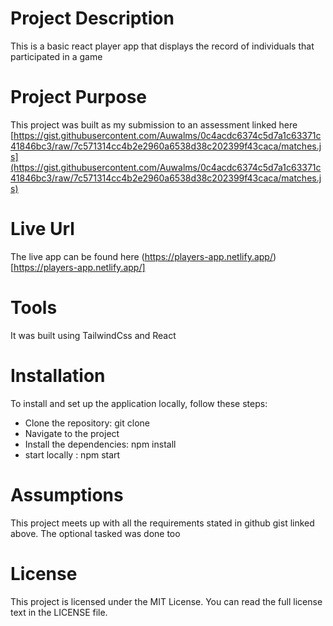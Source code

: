 # Project Description
This is a basic react player app that displays the record of individuals that participated in a game
# Project Purpose
This project was built as my submission to an assessment linked here [https://gist.githubusercontent.com/Auwalms/0c4acdc6374c5d7a1c63371c41846bc3/raw/7c571314cc4b2e2960a6538d38c202399f43caca/matches.js](https://gist.githubusercontent.com/Auwalms/0c4acdc6374c5d7a1c63371c41846bc3/raw/7c571314cc4b2e2960a6538d38c202399f43caca/matches.js)

# Live Url
The live app can be found here (https://players-app.netlify.app/)[https://players-app.netlify.app/]
# Tools
It was built using TailwindCss and React
# Installation
To install and set up the application locally, follow these steps:

* Clone the repository: git clone <repository-url>
* Navigate to the project 
* Install the dependencies: npm install
* start locally : npm start

# Assumptions
This project meets up with all the requirements stated in github gist linked above. The optional tasked was done too

# License
This project is licensed under the MIT License. You can read the full license text in the LICENSE file.

